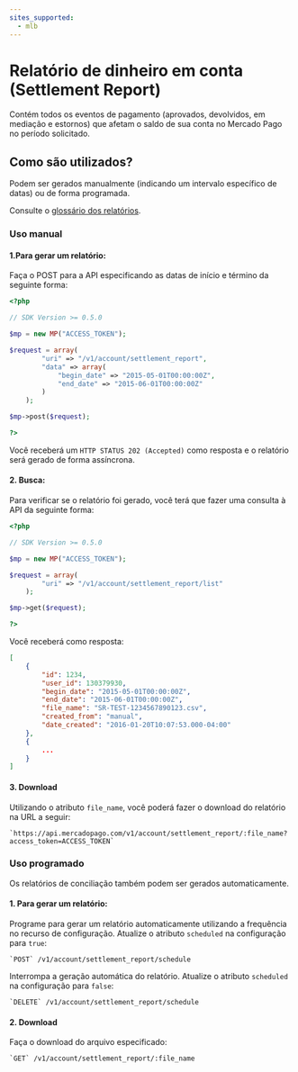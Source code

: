 ```yaml
---
sites_supported:
  - mlb
---
```


# Relatório de dinheiro em conta (Settlement Report)

Contém todos os eventos de pagamento (aprovados, devolvidos, em mediação e estornos) que afetam o saldo de sua conta no Mercado Pago no período solicitado.


## Como são utilizados?

Podem ser gerados manualmente (indicando um intervalo específico de datas) ou de forma programada.

Consulte o [glossário dos relatórios](https://www.mercadopago.com.br/ajuda/glosario-reporte-conciliacion_2140).

### Uso manual

#### 1.Para gerar um relatório:
Faça o POST para a API especificando as datas de início e término da seguinte forma:

```php
<?php

// SDK Version >= 0.5.0

$mp = new MP("ACCESS_TOKEN");

$request = array(
        "uri" => "/v1/account/settlement_report",
        "data" => array(
            "begin_date" => "2015-05-01T00:00:00Z",
            "end_date" => "2015-06-01T00:00:00Z"
        )
    );

$mp->post($request);

?>
```

Você receberá um `HTTP STATUS 202 (Accepted)` como resposta e o relatório será gerado de forma assíncrona.

#### 2. Busca:
Para verificar se o relatório foi gerado, você terá que fazer uma consulta à API da seguinte forma:


```php
<?php

// SDK Version >= 0.5.0

$mp = new MP("ACCESS_TOKEN");

$request = array(
        "uri" => "/v1/account/settlement_report/list"
    );

$mp->get($request);

?>
```

Você receberá como resposta:

```json
[
    {
        "id": 1234,
        "user_id": 130379930,
        "begin_date": "2015-05-01T00:00:00Z",
        "end_date": "2015-06-01T00:00:00Z",
        "file_name": "SR-TEST-1234567890123.csv",
        "created_from": "manual",
        "date_created": "2016-01-20T10:07:53.000-04:00"
    },
    {
    	...
    }
]
```

#### 3. Download
Utilizando o atributo `file_name`, você poderá fazer o download do relatório na URL a seguir:

	`https://api.mercadopago.com/v1/account/settlement_report/:file_name?access_token=ACCESS_TOKEN`


### Uso programado

Os relatórios de conciliação também podem ser gerados automaticamente.

#### 1. Para gerar um relatório:

Programe para gerar um relatório automaticamente utilizando a frequência no recurso de configuração. Atualize o atributo `scheduled` na configuração para `true`:


	`POST` /v1/account/settlement_report/schedule

Interrompa a geração automática do relatório. Atualize o atributo `scheduled` na configuração para `false`:

	`DELETE` /v1/account/settlement_report/schedule

#### 2. Download

Faça o download do arquivo especificado:

	`GET` /v1/account/settlement_report/:file_name
